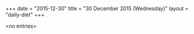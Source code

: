 +++
date = "2015-12-30"
title = "30 December 2015 (Wednesday)"
layout = "daily-diet"
+++


\<no entries\>
